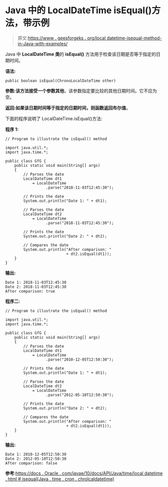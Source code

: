 # Java 中的 LocalDateTime isEqual()方法，带示例

> 原文:[https://www . geesforgeks . org/local datetime-isequal-method-in-Java-with-examples/](https://www.geeksforgeeks.org/localdatetime-isequal-method-in-java-with-examples/)

Java 中 **LocalDateTime 类**的 **isEqual()** 方法用于检查该日期是否等于指定的日期时间。

**语法:**

```
public boolean isEqual(ChronoLocalDateTime other)
```

**参数:**该方法接受一个参数**其他**，该参数指定要比较的其他日期时间。它不应为空。

**返回:**如果该日期时间等于指定的日期时间，则函数返回**布尔值**。

下面的程序说明了 LocalDateTime.isEqual()方法:

**程序 1:**

```
// Program to illustrate the isEqual() method

import java.util.*;
import java.time.*;

public class GfG {
    public static void main(String[] args)
    {
        // Parses the date
        LocalDateTime dt1
            = LocalDateTime
                  .parse("2018-11-03T12:45:30");

        // Prints the date
        System.out.println("Date 1: " + dt1);

        // Parses the date
        LocalDateTime dt2
            = LocalDateTime
                  .parse("2018-11-03T12:45:30");

        // Prints the date
        System.out.println("Date 2: " + dt2);

        // Compares the date
        System.out.println("After comparison: "
                           + dt2.isEqual(dt1));
    }
}
```

**输出:**

```
Date 1: 2018-11-03T12:45:30
Date 2: 2018-11-03T12:45:30
After comparison: true

```

**程序二:**

```
// Program to illustrate the isEqual() method

import java.util.*;
import java.time.*;

public class GfG {
    public static void main(String[] args)
    {
        // Parses the date
        LocalDateTime dt1
            = LocalDateTime
                  .parse("2010-12-05T12:50:30");

        // Prints the date
        System.out.println("Date 1: " + dt1);

        // Parses the date
        LocalDateTime dt2
            = LocalDateTime
                  .parse("2012-05-10T12:50:30");

        // Prints the date
        System.out.println("Date 2: " + dt2);

        // Compares the date
        System.out.println("After comparison: "
                           + dt2.isEqual(dt1));
    }
}
```

**输出:**

```
Date 1: 2010-12-05T12:50:30
Date 2: 2012-05-10T12:50:30
After comparison: false

```

**参考:**[https://docs . Oracle . com/javae/10/docs/API/Java/time/local datetime . html # isequal(Java . time . cron . chrolcaldatetime)](https://docs.oracle.com/javase/10/docs/api/java/time/LocalDateTime.html#isEqual(java.time.chrono.ChronoLocalDateTime))